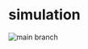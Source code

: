 # simulation

![main branch](https://github.com/Goddchen/simulation/actions/workflows/main.yml/badge.svg)